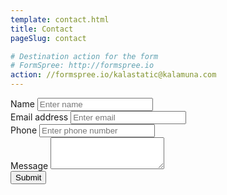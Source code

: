 ```yaml
---
template: contact.html
title: Contact
pageSlug: contact

# Destination action for the form
# FormSpree: http://formspree.io
action: //formspree.io/kalastatic@kalamuna.com
---
```


<div class="form-group">
  <label for="name">Name</label>
  <input name="name" type="name" class="form-control" id="name" placeholder="Enter name" required>
</div>
<div class="form-group">
  <label for="email">Email address</label>
  <input name="_replyto" type="email" class="form-control" id="email" placeholder="Enter email" required>
</div>
<div class="form-group">
  <label for="phone">Phone</label>
  <input name="phone" type="tel" class="form-control" id="phone" placeholder="Enter phone number">
</div>
<div class="form-group">
  <label for="message">Message</label>
  <textarea name="message" class="form-control" rows="3" required></textarea>
</div>
<input type="hidden" name="_next" value="//localhost:8000/contact-thanks" />
<button type="submit" class="btn btn-primary">Submit</button>
